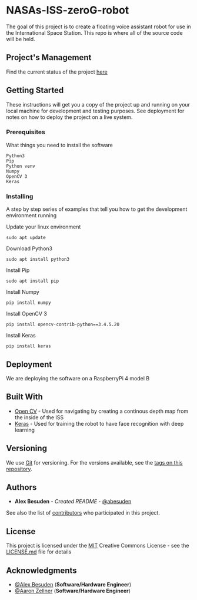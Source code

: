 # NASAs-ISS-zeroG-robot

The goal of this project is to create a floating voice assistant robot for use in the International Space Station. This repo is where all of the source code will be held.

## Project's Management

Find the current status of the project [here](https://github.com/Abesuden/NASAs-ISS-zeroG-robot/projects/1)

## Getting Started

These instructions will get you a copy of the project up and running on your local machine for development and testing purposes. See deployment for notes on how to deploy the project on a live system.

### Prerequisites

What things you need to install the software

```
Python3
Pip
Python venv
Numpy
OpenCV 3
Keras
```

### Installing

A step by step series of examples that tell you how to get the development environment running

Update your linux environment

```
sudo apt update
```

Download Python3

```
sudo apt install python3
```


Install Pip

```
sudo apt install pip
```

Install Numpy

```
pip install numpy
```


Install OpenCV 3

```
pip install opencv-contrib-python==3.4.5.20
```


Install Keras

```
pip install keras
```

## Deployment

We are deploying the software on a RaspberryPi 4 model B

## Built With

* [Open CV]() - Used for navigating by creating a continous depth map from the inside of the ISS
* [Keras]() - Used for training the robot to have face recognition with deep learning

## Versioning

We use [Git](https://git-scm.com/doc) for versioning. For the versions available, see the [tags on this repository](https://github.com/NASAs-ISS-zeroG-robot/tags).

## Authors

* **Alex Besuden** - *Created README* - [@abesuden](https://github.com/abesuden)

See also the list of [contributors](https://github.com/abesuden/NASAs-ISS-zeroG-robot/contributors) who participated in this project.

## License

This project is licensed under the [MIT](LICENSE.md) Creative Commons License - see the [LICENSE.md](LICENSE.md) file for details


## Acknowledgments

* [@Alex Besuden](https://github.com/abesuden) (**Software/Hardware Engineer**)
* [@Aaron Zellner](https://github.com/aaron3037) (**Software/Hardware Engineer**)
